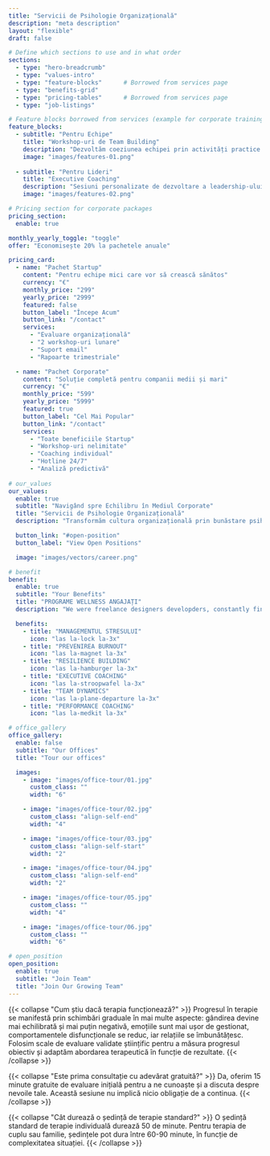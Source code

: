 ```yaml
---
title: "Servicii de Psihologie Organizațională"
description: "meta description"
layout: "flexible"
draft: false

# Define which sections to use and in what order
sections:
  - type: "hero-breadcrumb"
  - type: "values-intro"
  - type: "feature-blocks"      # Borrowed from services page
  - type: "benefits-grid"
  - type: "pricing-tables"      # Borrowed from services page
  - type: "job-listings"

# Feature blocks borrowed from services (example for corporate training)
feature_blocks:
  - subtitle: "Pentru Echipe"
    title: "Workshop-uri de Team Building"
    description: "Dezvoltăm coeziunea echipei prin activități practice de comunicare și colaborare, adaptate specific nevoilor organizației dvs."
    image: "images/features-01.png"
    
  - subtitle: "Pentru Lideri"
    title: "Executive Coaching"
    description: "Sesiuni personalizate de dezvoltare a leadership-ului pentru manageri și directori, focusate pe rezultate măsurabile."
    image: "images/features-02.png"

# Pricing section for corporate packages
pricing_section:
  enable: true

monthly_yearly_toggle: "toggle"
offer: "Economisește 20% la pachetele anuale"

pricing_card:
  - name: "Pachet Startup"
    content: "Pentru echipe mici care vor să crească sănătos"
    currency: "€"
    monthly_price: "299"
    yearly_price: "2999"
    featured: false
    button_label: "Începe Acum"
    button_link: "/contact"
    services:
      - "Evaluare organizațională"
      - "2 workshop-uri lunare"
      - "Suport email"
      - "Rapoarte trimestriale"

  - name: "Pachet Corporate"
    content: "Soluție completă pentru companii medii și mari"
    currency: "€"
    monthly_price: "599"
    yearly_price: "5999"
    featured: true
    button_label: "Cel Mai Popular"
    button_link: "/contact"
    services:
      - "Toate beneficiile Startup"
      - "Workshop-uri nelimitate"
      - "Coaching individual"
      - "Hotline 24/7"
      - "Analiză predictivă"
   
# our_values
our_values:
  enable: true
  subtitle: "Navigând spre Echilibru în Mediul Corporate"
  title: "Servicii de Psihologie Organizațională"
  description: "Transformăm cultura organizațională prin bunăstare psihologică"

  button_link: "#open-position"
  button_label: "View Open Positions"

  image: "images/vectors/career.png"

# benefit
benefit:
  enable: true
  subtitle: "Your Benefits"
  title: "PROGRAME WELLNESS ANGAJAȚI"
  description: "We were freelance designers developders, constantly finding <br> ourselve deep vague feedback. This made every client and team"

  benefits:
    - title: "MANAGEMENTUL STRESULUI"
      icon: "las la-lock la-3x"
    - title: "PREVENIREA BURNOUT"
      icon: "las la-magnet la-3x"
    - title: "RESILIENCE BUILDING"
      icon: "las la-hamburger la-3x"
    - title: "EXECUTIVE COACHING"
      icon: "las la-stroopwafel la-3x"
    - title: "TEAM DYNAMICS"
      icon: "las la-plane-departure la-3x"
    - title: "PERFORMANCE COACHING"
      icon: "las la-medkit la-3x"

# office_gallery
office_gallery:
  enable: false
  subtitle: "Our Offices"
  title: "Tour our offices"

  images:
    - image: "images/office-tour/01.jpg"
      custom_class: ""
      width: "6"

    - image: "images/office-tour/02.jpg"
      custom_class: "align-self-end"
      width: "4"

    - image: "images/office-tour/03.jpg"
      custom_class: "align-self-start"
      width: "2"

    - image: "images/office-tour/04.jpg"
      custom_class: "align-self-end"
      width: "2"

    - image: "images/office-tour/05.jpg"
      custom_class: ""
      width: "4"

    - image: "images/office-tour/06.jpg"
      custom_class: ""
      width: "6"

# open_position
open_position:
  enable: true
  subtitle: "Join Team"
  title: "Join Our Growing Team"
---
```


{{< collapse "Cum știu dacă terapia funcționează?" >}}
Progresul în terapie se manifestă prin schimbări graduale în mai multe aspecte: gândirea devine mai echilibrată și mai puțin negativă, emoțiile sunt mai ușor de gestionat, comportamentele disfuncționale se reduc, iar relațiile se îmbunătățesc. Folosim scale de evaluare validate științific pentru a măsura progresul obiectiv și adaptăm abordarea terapeutică în funcție de rezultate.
{{< /collapse >}}


{{< collapse "Este prima consultație cu adevărat gratuită?" >}}
Da, oferim 15 minute gratuite de evaluare inițială pentru a ne cunoaște și a discuta despre nevoile tale. Această sesiune nu implică nicio obligație de a continua.
{{< /collapse >}}

{{< collapse "Cât durează o ședință de terapie standard?" >}}
O ședință standard de terapie individuală durează 50 de minute. Pentru terapia de cuplu sau familie, ședințele pot dura între 60-90 minute, în funcție de complexitatea situației.
{{< /collapse >}}
